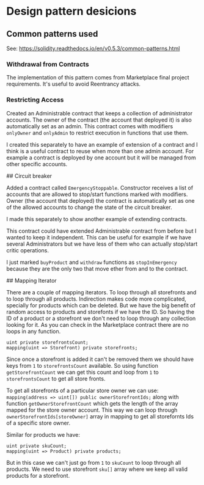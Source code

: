 # Design pattern desicions

## Common patterns used

See: https://solidity.readthedocs.io/en/v0.5.3/common-patterns.html

### Withdrawal from Contracts

The implementation of this pattern comes from Marketplace final project requirements. It's useful to avoid Reentrancy attacks.

### Restricting Access

Created an Administrable contract that keeps a collection of administrator accounts. The owner of the contract (the account that deployed it) is also automatically set as an admin. This contract comes with modifiers `onlyOwner` and `onlyAdmin` to restrict execution in functions that use them.

I created this separately to have an example of extension of a contract and I think is a useful contract to reuse when more than one admin account. For example a contract is deployed by one account but it will be managed from other specific accounts.

## Circuit breaker

Added a contract called `EmergencyStoppable`. Constructor receives a list of accounts that are allowed to stop/start functions marked with modifiers. Owner (the account that deployed) the contract is automatically set as one of the allowed accounts to change the state of the circuit breaker.

I made this separately to show another example of extending contracts.

This contract could have extended Administrable contract from before but I wanted to keep it independent. This can be useful for example if we have several Administrators but we have less of them who can actually stop/start critic operations.

I just marked `buyProduct` and `withdraw` functions as `stopInEmergency` because they are the only two that move ether from and to the contract.

## Mapping Iterator

There are a couple of mapping iterators.
To loop through all storefronts and to loop through all products.
Indirection makes code more complicated, specially for products which can be deleted. But we have the big benefit of random access to products and storefonts if we have the ID. So having the ID of a product or a storefront we don't need to loop through any collection looking for it. As you can check in the Marketplace contract there are no loops in any function.

```
uint private storefrontsCount;
mapping(uint => Storefront) private storefronts;
```

Since once a storefront is added it can't be removed them we should have keys from `1` to `storefrontsCount` available. So using function `getStorefrontCount` we can get this count and loop from `1` to `storefrontsCount` to get all store fronts.

To get all storefronts of a particular store owner we can use:
`mapping(address => uint[]) public ownerStorefrontIds;` along with function `getOwnerStorefrontCount` which gets the length of the array mapped for the store owner account. This way we can loop through  `ownerStorefrontIds[storeOwner]` array in mapping to get all storefornts Ids of a specific store owner.

Similar for products we have:

```
uint private skuCount;
mapping(uint => Product) private products;
```
But in this case we can't just go from `1` to `skuCount` to loop through all products. We need to use storefront `sku[]` array where we keep all valid products for a storefront.
